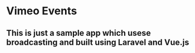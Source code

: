 # Vimeo Events

## This is just a sample app which usese broadcasting and built using Laravel and Vue.js
